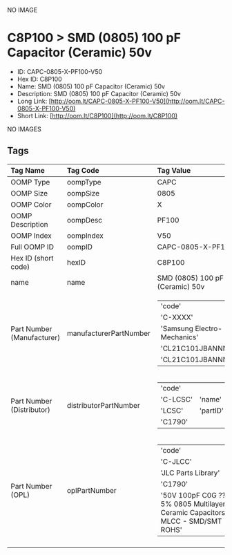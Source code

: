


  
NO IMAGE  
# C8P100 > SMD (0805) 100 pF Capacitor (Ceramic) 50v

- ID: CAPC-0805-X-PF100-V50
- Hex ID: C8P100
- Name: SMD (0805) 100 pF Capacitor (Ceramic) 50v
- Description: SMD (0805) 100 pF Capacitor (Ceramic) 50v
- Long Link: [http://oom.lt/CAPC-0805-X-PF100-V50](http://oom.lt/CAPC-0805-X-PF100-V50)
- Short Link: [http://oom.lt/C8P100](http://oom.lt/C8P100)
  
NO IMAGES  
## Tags
  

|Tag Name|Tag Code|Tag Value|
| :--- | :--- | :--- |
|OOMP Type|oompType|CAPC|
|OOMP Size|oompSize|0805|
|OOMP Color|oompColor|X|
|OOMP Description|oompDesc|PF100|
|OOMP Index|oompIndex|V50|
|Full OOMP ID|oompID|CAPC-0805-X-PF100-V50|
|Hex ID (short code)|hexID|C8P100|
|name|name|SMD (0805) 100 pF Capacitor (Ceramic) 50v|
|Part Number (Manufacturer)|manufacturerPartNumber|<table><tr><td>'code'</td></tr><tr><td> 'C-XXXX'</td><td> 'name'</td></tr><tr><td> 'Samsung Electro-Mechanics'</td><td> 'partID'</td></tr><tr><td> 'CL21C101JBANNNC'</td><td> 'partName'</td></tr><tr><td> 'CL21C101JBANNNC'</td></tr></table>|
|Part Number (Distributor)|distributorPartNumber|<table><tr><td>'code'</td></tr><tr><td> 'C-LCSC'</td><td> 'name'</td></tr><tr><td> 'LCSC'</td><td> 'partID'</td></tr><tr><td> 'C1790'</td></tr></table>|
|Part Number (OPL)|oplPartNumber|<table><tr><td>'code'</td></tr><tr><td> 'C-JLCC'</td><td> 'name'</td></tr><tr><td> 'JLC Parts Library'</td><td> 'partID'</td></tr><tr><td> 'C1790'</td><td> 'partName'</td></tr><tr><td> '50V 100pF C0G ??5% 0805  Multilayer Ceramic Capacitors MLCC - SMD/SMT ROHS'</td></tr></table>|
||||
